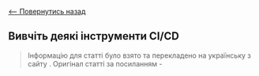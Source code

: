 [<-- Повернутись назад](index.md)

## Вивчіть деякі інструменти CI/CD

> Інформацію для статті було взято та перекладено на українську з сайту [ ](). Оригінал статті за посиланням - 